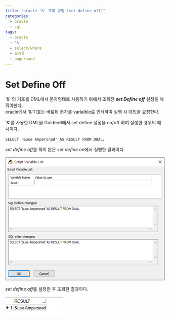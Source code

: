 ```yaml
---
title: "oracle '&' 조회 방법 (set define off)"
categories:
  - oracle
  - sql
tags:
  - oracle
  - '&'
  - select/where
  - 오라클
  - ampersand
---
```


# Set Define Off
'&' 의 기호를 DML에서 문자형태로 사용하기 위해서 조회전 ***set Define off*** 설정을 해줘야한다.  
oracle에서 '&'기호는 바로뒤 문자를 varialble로 인식하여 실행 시 대입을 요청한다.

'&'를 사용한 DML을 Golden6에서 set define 설정을 on/off 하여 실행한 경우의 예시이다.

`SELECT '&use Ampersnad' AS RESULT FROM DUAL;`

*set define off*를 하지 않은  *set define on*에서 실행한 결과이다.  

![set define on](/assets/images/set_define_on_variable_input.png)


*set define off*를 설정한 후 조회한 결과이다.  

![set define off](/assets/images/set_define_off_result.png)
